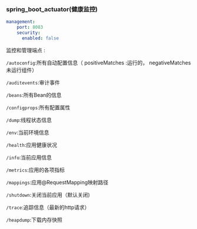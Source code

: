 ###  spring_boot_actuator(健康监控)



```yml
management:
    port: 8083
    security:
      enabled: false
```

监控和管理端点 :

`/autoconfig`:所有自动配置信息（ positiveMatches :运行的， negativeMatches 未运行组件）

`/auditevents`:审计事件

`/beans`:所有Bean的信息

`/configprops`:所有配置属性

`/dump`:线程状态信息

`/env`:当前环境信息

`/health`:应用健康状况

`/info`:当前应用信息

`/metrics`:应用的各项指标	

`/mappings`:应用@RequestMapping映射路径

`/shutdown`:关闭当前应用（默认关闭)

`/trace`:追踪信息（最新的http请求）

`/heapdump`:下载内存快照

